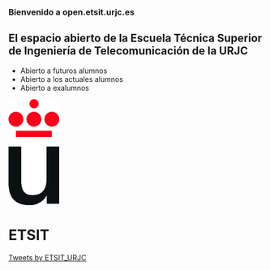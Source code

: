 ### Bienvenido a open.etsit.urjc.es
## El espacio abierto de la Escuela Técnica Superior de Ingeniería de Telecomunicación de la URJC

- Abierto a futuros alumnos
- Abierto a los actuales alumnos 
- Abierto a exalumnos

<img src="URJ_simbolo_POS.jpg" alt="logo-urjc" style="width: 100px;"/>

# ETSIT

<a class="twitter-timeline" href="https://twitter.com/ETSIT_URJC?ref_src=twsrc%5Etfw">Tweets by ETSIT_URJC</a> <script async src="https://platform.twitter.com/widgets.js" charset="utf-8"></script> 




